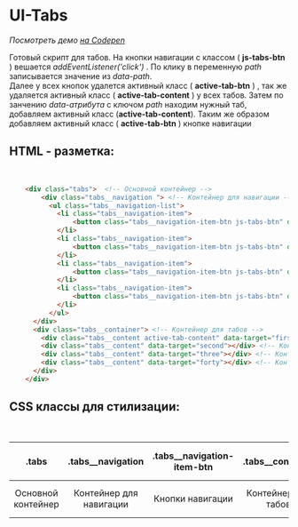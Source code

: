 # UI-Tabs
*Посмотреть демо [на Codepen](https://codepen.io/AlexTur/pen/vYbZWea)*

Готовый скрипт для табов. На кнопки навигации с классом ( **js-tabs-btn** ) вешается *addEventListener('click')* . По клику в переменную *path* записывается значение из *data-path*.
<br/>
Далее у всех кнопок удалется активный класс ( **active-tab-btn** ) , так же удаляется активный класс ( **active-tab-content** ) у всех табов. Затем по занчению *data-атрибута* с ключом *path* находим нужный таб, добавляем активный класс (**active-tab-content**). Таким же образом добавляем активный класс ( **active-tab-btn** ) кнопке навигации

## HTML  - разметка:
<br>

```html
    <div class="tabs">  <!-- Основной контейнер -->
        <div class="tabs__navigation "> <!-- Контейнер для навигации -->
          <ul class="tabs__navigation-list">
            <li class="tabs__navigation-item">
                <button class="tabs__navigation-item-btn js-tabs-btn" data-path="first">111111111</button>  <!-- Кнопки навигации -->
            </li>
            <li class="tabs__navigation-item">
                <button class="tabs__navigation-item-btn js-tabs-btn" data-path="second">222222222</button> <!-- Кнопки навигации -->
            </li>
            <li class="tabs__navigation-item">
                <button class="tabs__navigation-item-btn js-tabs-btn" data-path="three">3333333333</button> <!-- Кнопки навигации -->
            </li>
            <li class="tabs__navigation-item">
                <button class="tabs__navigation-item-btn js-tabs-btn" data-path="forty">444444444</button> <!-- Кнопки навигации -->
            </li>
          </ul>
      </div>
      <div class="tabs__container"> <!-- Контейнер для табов -->
        <div class="tabs__content active-tab-content" data-target="first"></div> <!-- Контент табов -->
        <div class="tabs__content" data-target="second"></div> <!-- Контент табов -->
        <div class="tabs__content" data-target="three"></div> <!-- Контент табов -->
        <div class="tabs__content" data-target="forty"></div> <!-- Контент табов -->
      </div>
    </div>
```
## CSS классы для стилизации:
<br/>

| .tabs               | .tabs__navigation       | .tabs__navigation-item-btn | .tabs__container     | .tabs__content | .active-tab-content | .active-tab-btn           |
| :-----------------: | :---------------------: | :------------------------: | :------------------: | :------------: | :-----------------: | :-----------------------: |
| Основной контейнер  | Контейнер для навигации | Кнопки навигации           | Контейнер для табов  | Контент табов  | Активный таб        | Активная кнопка навигации |

<br/>
